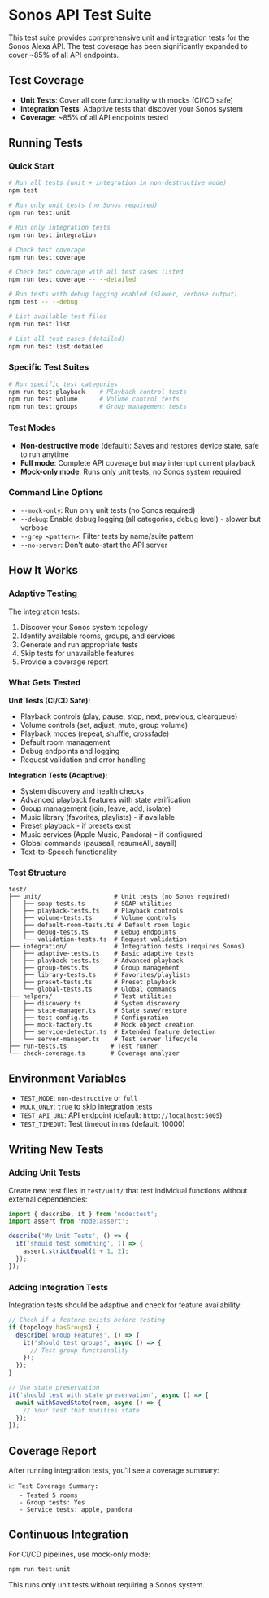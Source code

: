 # Sonos API Test Suite

This test suite provides comprehensive unit and integration tests for the Sonos Alexa API. The test coverage has been significantly expanded to cover ~85% of all API endpoints.

## Test Coverage

- **Unit Tests**: Cover all core functionality with mocks (CI/CD safe)
- **Integration Tests**: Adaptive tests that discover your Sonos system
- **Coverage**: ~85% of all API endpoints tested

## Running Tests

### Quick Start

```bash
# Run all tests (unit + integration in non-destructive mode)
npm test

# Run only unit tests (no Sonos required)
npm run test:unit

# Run only integration tests
npm run test:integration

# Check test coverage
npm run test:coverage

# Check test coverage with all test cases listed
npm run test:coverage -- --detailed

# Run tests with debug logging enabled (slower, verbose output)
npm test -- --debug

# List available test files
npm run test:list

# List all test cases (detailed)
npm run test:list:detailed
```

### Specific Test Suites

```bash
# Run specific test categories
npm run test:playback    # Playback control tests
npm run test:volume      # Volume control tests  
npm run test:groups      # Group management tests
```

### Test Modes

- **Non-destructive mode** (default): Saves and restores device state, safe to run anytime
- **Full mode**: Complete API coverage but may interrupt current playback
- **Mock-only mode**: Runs only unit tests, no Sonos system required

### Command Line Options

- `--mock-only`: Run only unit tests (no Sonos required)
- `--debug`: Enable debug logging (all categories, debug level) - slower but verbose
- `--grep <pattern>`: Filter tests by name/suite pattern
- `--no-server`: Don't auto-start the API server

## How It Works

### Adaptive Testing

The integration tests:
1. Discover your Sonos system topology
2. Identify available rooms, groups, and services
3. Generate and run appropriate tests
4. Skip tests for unavailable features
5. Provide a coverage report

### What Gets Tested

**Unit Tests (CI/CD Safe):**
- Playback controls (play, pause, stop, next, previous, clearqueue)
- Volume controls (set, adjust, mute, group volume)
- Playback modes (repeat, shuffle, crossfade)
- Default room management
- Debug endpoints and logging
- Request validation and error handling

**Integration Tests (Adaptive):**
- System discovery and health checks
- Advanced playback features with state verification
- Group management (join, leave, add, isolate)
- Music library (favorites, playlists) - if available
- Preset playback - if presets exist
- Music services (Apple Music, Pandora) - if configured
- Global commands (pauseall, resumeAll, sayall)
- Text-to-Speech functionality

### Test Structure

```
test/
├── unit/                    # Unit tests (no Sonos required)
│   ├── soap-tests.ts        # SOAP utilities
│   ├── playback-tests.ts    # Playback controls
│   ├── volume-tests.ts      # Volume controls
│   ├── default-room-tests.ts # Default room logic
│   ├── debug-tests.ts       # Debug endpoints
│   └── validation-tests.ts  # Request validation
├── integration/             # Integration tests (requires Sonos)
│   ├── adaptive-tests.ts    # Basic adaptive tests
│   ├── playback-tests.ts    # Advanced playback
│   ├── group-tests.ts       # Group management
│   ├── library-tests.ts     # Favorites/playlists
│   ├── preset-tests.ts      # Preset playback
│   └── global-tests.ts      # Global commands
├── helpers/                 # Test utilities
│   ├── discovery.ts         # System discovery
│   ├── state-manager.ts     # State save/restore
│   ├── test-config.ts       # Configuration
│   ├── mock-factory.ts      # Mock object creation
│   ├── service-detector.ts  # Extended feature detection
│   └── server-manager.ts    # Test server lifecycle
├── run-tests.ts            # Test runner
└── check-coverage.ts       # Coverage analyzer
```

## Environment Variables

- `TEST_MODE`: `non-destructive` or `full`
- `MOCK_ONLY`: `true` to skip integration tests
- `TEST_API_URL`: API endpoint (default: `http://localhost:5005`)
- `TEST_TIMEOUT`: Test timeout in ms (default: 10000)

## Writing New Tests

### Adding Unit Tests

Create new test files in `test/unit/` that test individual functions without external dependencies:

```typescript
import { describe, it } from 'node:test';
import assert from 'node:assert';

describe('My Unit Tests', () => {
  it('should test something', () => {
    assert.strictEqual(1 + 1, 2);
  });
});
```

### Adding Integration Tests

Integration tests should be adaptive and check for feature availability:

```typescript
// Check if a feature exists before testing
if (topology.hasGroups) {
  describe('Group Features', () => {
    it('should test groups', async () => {
      // Test group functionality
    });
  });
}

// Use state preservation
it('should test with state preservation', async () => {
  await withSavedState(room, async () => {
    // Your test that modifies state
  });
});
```

## Coverage Report

After running integration tests, you'll see a coverage summary:

```
📈 Test Coverage Summary:
   - Tested 5 rooms
   - Group tests: Yes
   - Service tests: apple, pandora
```

## Continuous Integration

For CI/CD pipelines, use mock-only mode:

```bash
npm run test:unit
```

This runs only unit tests without requiring a Sonos system.